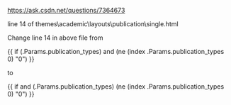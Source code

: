 https://ask.csdn.net/questions/7364673

line 14 of themes\academic\layouts\publication\single.html

Change line 14 in above file from

 {{ if (.Params.publication_types) and (ne (index .Params.publication_types 0) "0") }}

to

{{ if and (.Params.publication_types) (ne (index .Params.publication_types 0) "0") }}
